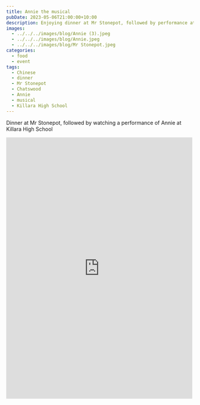 ```yaml
---
title: Annie the musical
pubDate: 2023-05-06T21:00:00+10:00
description: Enjoying dinner at Mr Stonepot, followed by performance at Killara High School
images:
  - ../../../images/blog/Annie (3).jpeg
  - ../../../images/blog/Annie.jpeg
  - ../../../images/blog/Mr Stonepot.jpeg
categories:
  - food
  - event
tags:
  - Chinese
  - dinner
  - Mr Stonepot
  - Chatswood
  - Annie
  - musical
  - Killara High School
---
```


Dinner at Mr Stonepot, followed by watching a performance of Annie at Killara High School

<iframe src="https://www.facebook.com/plugins/post.php?href=https%3A%2F%2Fwww.facebook.com%2Fchris1.tham%2Fposts%2Fpfbid02Vi4A46bGRWncSpYLEKnymBDEiB1FkPA24BU2aqBGWWyqNjY4UQLEe2XPTujDxKEfl&show_text=true&width=500" width="500" height="703" style="border:none;overflow:hidden" scrolling="no" frameborder="0" allowfullscreen="true" allow="autoplay; clipboard-write; encrypted-media; picture-in-picture; web-share"></iframe>
